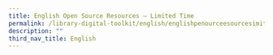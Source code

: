 ```yaml
---
title: English Open Source Resources – Limited Time
permalink: /library-digital-toolkit/english/englishpenourceesourcesimitedime/
description: ""
third_nav_title: English
---
```

